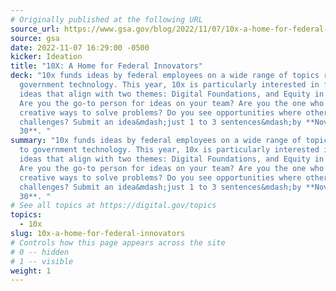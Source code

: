 ```yaml
---
# Originally published at the following URL
source_url: https://www.gsa.gov/blog/2022/11/07/10x-a-home-for-federal-innovators
source: gsa
date: 2022-11-07 16:29:00 -0500
kicker: Ideation
title: "10X: A Home for Federal Innovators"
deck: "10x funds ideas by federal employees on a wide range of topics related to
  government technology. This year, 10x is particularly interested in funding
  ideas that align with two themes: Digital Foundations, and Equity in Delivery.
  Are you the go-to person for ideas on your team? Are you the one who finds
  creative ways to solve problems? Do you see opportunities where others see
  challenges? Submit an idea&mdash;just 1 to 3 sentences&mdash;by **November
  30**. "
summary: "10x funds ideas by federal employees on a wide range of topics related
  to government technology. This year, 10x is particularly interested in funding
  ideas that align with two themes: Digital Foundations, and Equity in Delivery.
  Are you the go-to person for ideas on your team? Are you the one who finds
  creative ways to solve problems? Do you see opportunities where others see
  challenges? Submit an idea&mdash;just 1 to 3 sentences&mdash;by **November
  30**. "
# See all topics at https://digital.gov/topics
topics:
  - 10x
slug: 10x-a-home-for-federal-innovators
# Controls how this page appears across the site
# 0 -- hidden
# 1 -- visible
weight: 1
---
```

